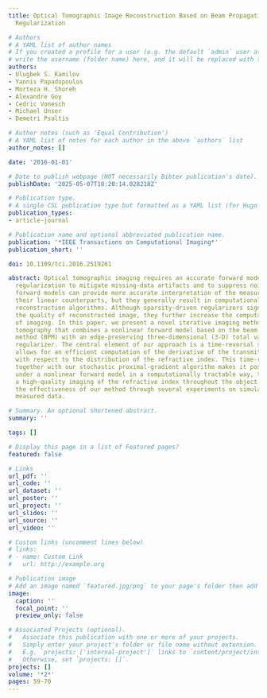 ```yaml
---
title: Optical Tomographic Image Reconstruction Based on Beam Propagation and Sparse
  Regularization

# Authors
# A YAML list of author names
# If you created a profile for a user (e.g. the default `admin` user at `content/authors/admin/`), 
# write the username (folder name) here, and it will be replaced with their full name and linked to their profile.
authors:
- Ulugbek S. Kamilov
- Yannis Papadopoulos
- Morteza H. Shoreh
- Alexandre Goy
- Cedric Vonesch
- Michael Unser
- Demetri Psaltis

# Author notes (such as 'Equal Contribution')
# A YAML list of notes for each author in the above `authors` list
author_notes: []

date: '2016-01-01'

# Date to publish webpage (NOT necessarily Bibtex publication's date).
publishDate: '2025-05-07T10:20:14.028218Z'

# Publication type.
# A single CSL publication type but formatted as a YAML list (for Hugo requirements).
publication_types:
- article-journal

# Publication name and optional abbreviated publication name.
publication: '*IEEE Transactions on Computational Imaging*'
publication_short: ''

doi: 10.1109/tci.2016.2519261

abstract: Optical tomographic imaging requires an accurate forward model as well as
  regularization to mitigate missing-data artifacts and to suppress noise. Nonlinear
  forward models can provide more accurate interpretation of the measured data than
  their linear counterparts, but they generally result in computationally prohibitive
  reconstruction algorithms. Although sparsity-driven regularizers significantly improve
  the quality of reconstructed image, they further increase the computational burden
  of imaging. In this paper, we present a novel iterative imaging method for optical
  tomography that combines a nonlinear forward model based on the beam propagation
  method (BPM) with an edge-preserving three-dimensional (3-D) total variation (TV)
  regularizer. The central element of our approach is a time-reversal scheme, which
  allows for an efficient computation of the derivative of the transmitted wave-field
  with respect to the distribution of the refractive index. This time-reversal scheme
  together with our stochastic proximal-gradient algorithm makes it possible to optimize
  under a nonlinear forward model in a computationally tractable way, thus enabling
  a high-quality imaging of the refractive index throughout the object. We demonstrate
  the effectiveness of our method through several experiments on simulated and experimentally
  measured data.

# Summary. An optional shortened abstract.
summary: ''

tags: []

# Display this page in a list of Featured pages?
featured: false

# Links
url_pdf: ''
url_code: ''
url_dataset: ''
url_poster: ''
url_project: ''
url_slides: ''
url_source: ''
url_video: ''

# Custom links (uncomment lines below)
# links:
# - name: Custom Link
#   url: http://example.org

# Publication image
# Add an image named `featured.jpg/png` to your page's folder then add a caption below.
image:
  caption: ''
  focal_point: ''
  preview_only: false

# Associated Projects (optional).
#   Associate this publication with one or more of your projects.
#   Simply enter your project's folder or file name without extension.
#   E.g. `projects: ['internal-project']` links to `content/project/internal-project/index.md`.
#   Otherwise, set `projects: []`.
projects: []
volume: '*2*'
pages: 59-70
---
```


